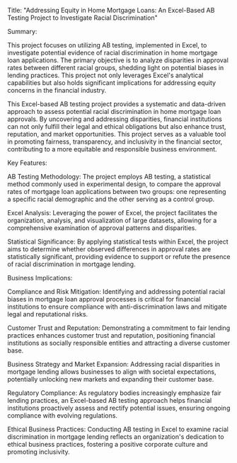 Title: "Addressing Equity in Home Mortgage Loans: An Excel-Based AB Testing Project to Investigate Racial Discrimination"

Summary:

This project focuses on utilizing AB testing, implemented in Excel, to investigate potential evidence of racial discrimination in home mortgage loan applications. The primary objective is to analyze disparities in approval rates between different racial groups, shedding light on potential biases in lending practices. This project not only leverages Excel's analytical capabilities but also holds significant implications for addressing equity concerns in the financial industry.

This Excel-based AB testing project provides a systematic and data-driven approach to assess potential racial discrimination in home mortgage loan approvals. By uncovering and addressing disparities, financial institutions can not only fulfill their legal and ethical obligations but also enhance trust, reputation, and market opportunities. This project serves as a valuable tool in promoting fairness, transparency, and inclusivity in the financial sector, contributing to a more equitable and responsible business environment.


Key Features:

AB Testing Methodology: The project employs AB testing, a statistical method commonly used in experimental design, to compare the approval rates of mortgage loan applications between two groups: one representing a specific racial demographic and the other serving as a control group.

Excel Analysis: Leveraging the power of Excel, the project facilitates the organization, analysis, and visualization of large datasets, allowing for a comprehensive examination of approval patterns and disparities.

Statistical Significance: By applying statistical tests within Excel, the project aims to determine whether observed differences in approval rates are statistically significant, providing evidence to support or refute the presence of racial discrimination in mortgage lending.


Business Implications:

Compliance and Risk Mitigation: Identifying and addressing potential racial biases in mortgage loan approval processes is critical for financial institutions to ensure compliance with anti-discrimination laws and mitigate legal and reputational risks.

Customer Trust and Reputation: Demonstrating a commitment to fair lending practices enhances customer trust and reputation, positioning financial institutions as socially responsible entities and attracting a diverse customer base.

Business Strategy and Market Expansion: Addressing racial disparities in mortgage lending allows businesses to align with societal expectations, potentially unlocking new markets and expanding their customer base.

Regulatory Compliance: As regulatory bodies increasingly emphasize fair lending practices, an Excel-based AB testing approach helps financial institutions proactively assess and rectify potential issues, ensuring ongoing compliance with evolving regulations.

Ethical Business Practices: Conducting AB testing in Excel to examine racial discrimination in mortgage lending reflects an organization's dedication to ethical business practices, fostering a positive corporate culture and promoting inclusivity.
